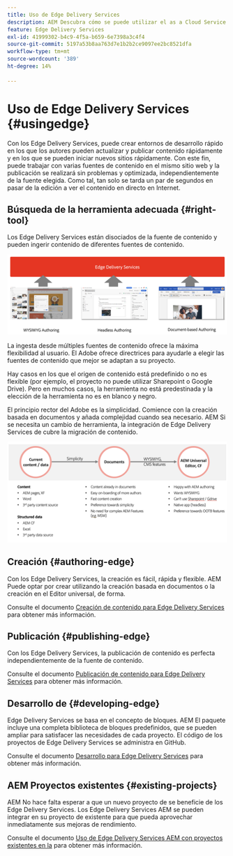 ```yaml
---
title: Uso de Edge Delivery Services
description: AEM Descubra cómo se puede utilizar el as a Cloud Service de la con los Edge Delivery Services.
feature: Edge Delivery Services
exl-id: 41999302-b4c9-4f5a-b659-6e7398a3c4f4
source-git-commit: 5197a53b8aa763d7e1b2b2ce9097ee2bc8521dfa
workflow-type: tm+mt
source-wordcount: '389'
ht-degree: 14%

---
```



# Uso de Edge Delivery Services {#usingedge}

Con los Edge Delivery Services, puede crear entornos de desarrollo rápido en los que los autores pueden actualizar y publicar contenido rápidamente y en los que se pueden iniciar nuevos sitios rápidamente. Con este fin, puede trabajar con varias fuentes de contenido en el mismo sitio web y la publicación se realizará sin problemas y optimizada, independientemente de la fuente elegida. Como tal, tan solo se tarda un par de segundos en pasar de la edición a ver el contenido en directo en Internet.

## Búsqueda de la herramienta adecuada {#right-tool}

Los Edge Delivery Services están disociados de la fuente de contenido y pueden ingerir contenido de diferentes fuentes de contenido.

![Fuentes de contenido para la entrega de Edge](assets/content-sources.png)

La ingesta desde múltiples fuentes de contenido ofrece la máxima flexibilidad al usuario. El Adobe ofrece directrices para ayudarle a elegir las fuentes de contenido que mejor se adaptan a su proyecto.

Hay casos en los que el origen de contenido está predefinido o no es flexible (por ejemplo, el proyecto no puede utilizar Sharepoint o Google Drive). Pero en muchos casos, la herramienta no está predestinada y la elección de la herramienta no es en blanco y negro.

El principio rector del Adobe es la simplicidad. Comience con la creación basada en documentos y añada complejidad cuando sea necesario. AEM Si se necesita un cambio de herramienta, la integración de Edge Delivery Services de cubre la migración de contenido.

![Flexibilidad de fuente de contenido](assets/content-source-flexiblity.png)

## Creación {#authoring-edge}

Con los Edge Delivery Services, la creación es fácil, rápida y flexible. AEM Puede optar por crear utilizando la creación basada en documentos o la creación en el Editor universal, de forma.

Consulte el documento [Creación de contenido para Edge Delivery Services](authoring.md) para obtener más información.

## Publicación {#publishing-edge}

Con los Edge Delivery Services, la publicación de contenido es perfecta independientemente de la fuente de contenido.

Consulte el documento [Publicación de contenido para Edge Delivery Services](publishing.md) para obtener más información.

## Desarrollo de {#developing-edge}

Edge Delivery Services se basa en el concepto de bloques. AEM El paquete incluye una completa biblioteca de bloques predefinidos, que se pueden ampliar para satisfacer las necesidades de cada proyecto. El código de los proyectos de Edge Delivery Services se administra en GitHub.

Consulte el documento [Desarrollo para Edge Delivery Services](developing.md) para obtener más información.

## AEM Proyectos existentes {#existing-projects}

AEM No hace falta esperar a que un nuevo proyecto de se beneficie de los Edge Delivery Services. Los Edge Delivery Services AEM se pueden integrar en su proyecto de existente para que pueda aprovechar inmediatamente sus mejoras de rendimiento.

Consulte el documento [Uso de Edge Delivery Services AEM con proyectos existentes en la](existing-projects.md) para obtener más información.
